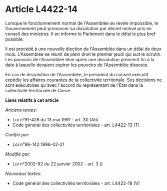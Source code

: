# Article L4422-14

Lorsque le fonctionnement normal de l'Assemblée se révèle impossible, le Gouvernement peut prononcer sa dissolution par
décret motivé pris en conseil des ministres. Il en informe le Parlement dans le délai le plus bref possible.

Il est procédé à une nouvelle élection de l'Assemblée dans un délai de deux mois. L'Assemblée se réunit de plein droit le
premier jeudi qui suit le scrutin. Les pouvoirs de l'Assemblée élue après une dissolution prennent fin à la date à laquelle
devaient expirer les pouvoirs de l'Assemblée dissoute.

En cas de dissolution de l'Assemblée, le président du conseil exécutif expédie les affaires courantes de la collectivité
territoriale. Ses décisions ne sont exécutoires qu'avec l'accord du représentant de l'Etat dans la collectivité territoriale
de Corse.

**Liens relatifs à cet article**

_Anciens textes_:

  - Loi n°91-428 du 13 mai 1991 - art. 30 (Ab)
  - Code général des collectivités territoriales - art. L4422-13 (T)

_Codifié par_:

  - Loi n°96-142 1996-02-21

_Modifié par_:

  - Loi n°2002-92 du 22 janvier 2002 - art. 3 ()

_Nouveaux textes_:

  - Code général des collectivités territoriales - art. L4422-18 (V)
